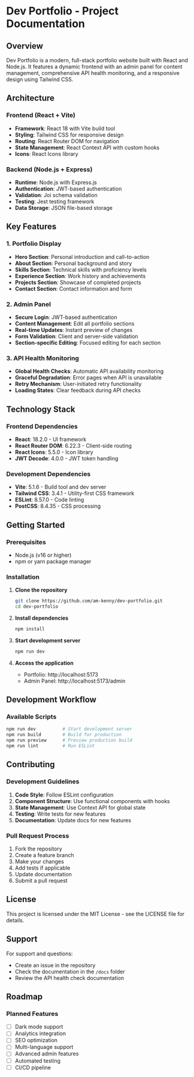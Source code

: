 # Dev Portfolio - Project Documentation

## Overview

Dev Portfolio is a modern, full-stack portfolio website built with React and Node.js. It features a dynamic frontend with an admin panel for content management, comprehensive API health monitoring, and a responsive design using Tailwind CSS.

## Architecture

### Frontend (React + Vite)
- **Framework**: React 18 with Vite build tool
- **Styling**: Tailwind CSS for responsive design
- **Routing**: React Router DOM for navigation
- **State Management**: React Context API with custom hooks
- **Icons**: React Icons library

### Backend (Node.js + Express)
- **Runtime**: Node.js with Express.js
- **Authentication**: JWT-based authentication
- **Validation**: Joi schema validation
- **Testing**: Jest testing framework
- **Data Storage**: JSON file-based storage

## Key Features

### 1. Portfolio Display
- **Hero Section**: Personal introduction and call-to-action
- **About Section**: Personal background and story
- **Skills Section**: Technical skills with proficiency levels
- **Experience Section**: Work history and achievements
- **Projects Section**: Showcase of completed projects
- **Contact Section**: Contact information and form

### 2. Admin Panel
- **Secure Login**: JWT-based authentication
- **Content Management**: Edit all portfolio sections
- **Real-time Updates**: Instant preview of changes
- **Form Validation**: Client and server-side validation
- **Section-specific Editing**: Focused editing for each section

### 3. API Health Monitoring
- **Global Health Checks**: Automatic API availability monitoring
- **Graceful Degradation**: Error pages when API is unavailable
- **Retry Mechanism**: User-initiated retry functionality
- **Loading States**: Clear feedback during API checks


## Technology Stack

### Frontend Dependencies
- **React**: 18.2.0 - UI framework
- **React Router DOM**: 6.22.3 - Client-side routing
- **React Icons**: 5.5.0 - Icon library
- **JWT Decode**: 4.0.0 - JWT token handling

### Development Dependencies
- **Vite**: 5.1.6 - Build tool and dev server
- **Tailwind CSS**: 3.4.1 - Utility-first CSS framework
- **ESLint**: 8.57.0 - Code linting
- **PostCSS**: 8.4.35 - CSS processing

## Getting Started

### Prerequisites
- Node.js (v16 or higher)
- npm or yarn package manager

### Installation

1. **Clone the repository**
   ```bash
   git clone https://github.com/am-kenny/dev-portfolio.git
   cd dev-portfolio
   ```

2. **Install dependencies**
   ```bash
   npm install
   ```

3. **Start development server**
   ```bash
   npm run dev
   ```

4. **Access the application**
   - Portfolio: http://localhost:5173
   - Admin Panel: http://localhost:5173/admin


## Development Workflow

### Available Scripts

```bash
npm run dev          # Start development server
npm run build        # Build for production
npm run preview      # Preview production build
npm run lint         # Run ESLint
```


## Contributing

### Development Guidelines

1. **Code Style**: Follow ESLint configuration
2. **Component Structure**: Use functional components with hooks
3. **State Management**: Use Context API for global state
4. **Testing**: Write tests for new features
5. **Documentation**: Update docs for new features

### Pull Request Process

1. Fork the repository
2. Create a feature branch
3. Make your changes
4. Add tests if applicable
5. Update documentation
6. Submit a pull request

## License

This project is licensed under the MIT License - see the LICENSE file for details.

## Support

For support and questions:
- Create an issue in the repository
- Check the documentation in the `/docs` folder
- Review the API health check documentation

## Roadmap

### Planned Features

- [ ] Dark mode support
- [ ] Analytics integration
- [ ] SEO optimization
- [ ] Multi-language support
- [ ] Advanced admin features
- [ ] Automated testing
- [ ] CI/CD pipeline 